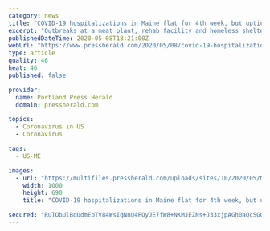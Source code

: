 ```yaml
---
category: news
title: "COVID-19 hospitalizations in Maine flat for 4th week, but upticks in Portland and Bangor"
excerpt: "Outbreaks at a meat plant, rehab facility and homeless shelter may account for the increases, as it's too early to see any effects of loosened restrictions."
publishedDateTime: 2020-05-08T18:21:00Z
webUrl: "https://www.pressherald.com/2020/05/08/covid-19-hospitalizations-in-maine-flat-for-4th-week-but-upticks-in-portland-and-bangor/"
type: article
quality: 46
heat: 46
published: false

provider:
  name: Portland Press Herald
  domain: pressherald.com

topics:
  - Coronavirus in US
  - Coronavirus

tags:
  - US-ME

images:
  - url: "https://multifiles.pressherald.com/uploads/sites/10/2020/05/MEhospitalCOVIDcases0508201.jpg"
    width: 1000
    height: 690
    title: "COVID-19 hospitalizations in Maine flat for 4th week, but upticks in Portland and Bangor"

secured: "RuTObUlBqUdmEbTV84WsIqNnU4FOyJE7fW8+NKMJEZNs+J33xjpAGh0aQcSGGIHIVnx8mvXdazSrrMXR18Gie+SGg3TMh0iS5qpCIZOlcsvdntnLSOkQc9tCZbknVr4J+IDlm7zAsGKHoAIevC+xaZAqONcyr0zf00l0LEEszGvdCjfH9KMST+Oqya0sk/Mm1liy04AJAlh177to6DfKPcSFJD5xb+lAj68hQ247Bk47HGr5VjfyVhlk1YzlRGmEXIp5d5mxwORba/auAAG+ec4jjJIcU47ZivLSRZdrbMvShtEeHKfeV0naqB0dWlhDcldE9cxNSA3+B80SbJt/7ZiZPOrzeN2F90Fj9GQ2FVlLPIC18v1t3/6VpcGSqRahH7Uu/zQTwsbdRmWLaQlOHjQJcRCq5P85elFLk4MWlfV0VuVObWfc7stBykVC4+vOfsuSA9huKFraFbwMWbd2Mg35fy/dD/6WbvhC2ul2HW8=;HJ8qE2t0s5WUIgrlbyJ0VA=="
---
```


